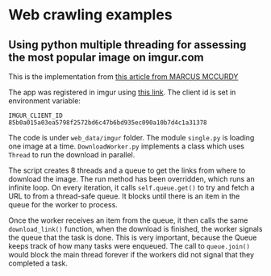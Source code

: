 # Web crawling examples

## Using python multiple threading for assessing the most popular image on imgur.com

This is the implementation from [this article from MARCUS MCCURDY](https://www.toptal.com/python/beginners-guide-to-concurrency-and-parallelism-in-python)

The app was registered in imgur using [this link](https://api.imgur.com/oauth2/addclient). The client id is set in environment variable:

```shell
IMGUR_CLIENT_ID 85b0a015a03ea5798f2572bd6c47b6bd935ec090a10b7d4c1a31378
```

The code is under `web_data/imgur` folder. The module `single.py` is loading one image at a time. `DownloadWorker.py` implements a class which uses `Thread` to run the download in parallel. 


The script creates 8 threads and a queue to get the links from where to download the image.
The run method has been overridden, which runs an infinite loop. On every iteration, it calls `self.queue.get()` to try and fetch a URL to from a thread-safe queue. It blocks until there is an item in the queue for the worker to process. 

Once the worker receives an item from the queue, it then calls the same `download_link()` function, when the download is finished, the worker signals the queue that the task is done. This is very important, because the Queue keeps track of how many tasks were enqueued. The call to `queue.join()` would block the main thread forever if the workers did not signal that they completed a task.
